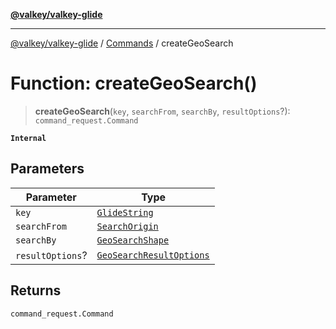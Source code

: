 [**@valkey/valkey-glide**](../../README.md)

***

[@valkey/valkey-glide](../../modules.md) / [Commands](../README.md) / createGeoSearch

# Function: createGeoSearch()

> **createGeoSearch**(`key`, `searchFrom`, `searchBy`, `resultOptions`?): `command_request.Command`

**`Internal`**

## Parameters

| Parameter | Type |
| ------ | ------ |
| `key` | [`GlideString`](../../BaseClient/type-aliases/GlideString.md) |
| `searchFrom` | [`SearchOrigin`](../type-aliases/SearchOrigin.md) |
| `searchBy` | [`GeoSearchShape`](../type-aliases/GeoSearchShape.md) |
| `resultOptions`? | [`GeoSearchResultOptions`](../type-aliases/GeoSearchResultOptions.md) |

## Returns

`command_request.Command`
